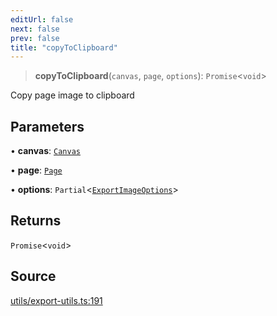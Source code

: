 ```yaml
---
editUrl: false
next: false
prev: false
title: "copyToClipboard"
---
```


> **copyToClipboard**(`canvas`, `page`, `options`): `Promise`\<`void`\>

Copy page image to clipboard

## Parameters

• **canvas**: [`Canvas`](/api-core/classes/canvas/)

• **page**: [`Page`](/api-core/classes/page/)

• **options**: `Partial`\<[`ExportImageOptions`](/api-core/namespaces/exportutils/type-aliases/exportimageoptions/)\>

## Returns

`Promise`\<`void`\>

## Source

[utils/export-utils.ts:191](https://github.com/dgmjs/dgmjs/blob/6298c851d69b83f472385d1ebb3c937ddb56985d/packages/core/src/utils/export-utils.ts#L191)
